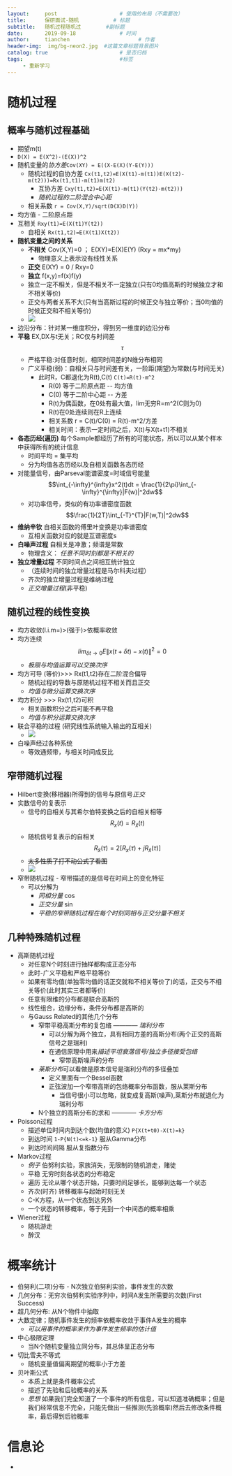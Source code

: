 ```yaml
---
layout:     post                    # 使用的布局（不需要改）
title:      保研面试-随机           # 标题 
subtitle:   随机过程随机过        #副标题
date:       2019-09-18              # 时间
author:     tianchen                      # 作者
header-img:  img/bg-neon2.jpg  #这篇文章标题背景图片
catalog: true                       # 是否归档
tags:                               #标签
     - 重新学习
---
```

# 随机过程
## 概率与随机过程基础
* 期望m(t)
* ```D(X) = E(X^2)-(E(X))^2```
* 随机变量的*协方差*```Cov(XY) = E((X-E(X)(Y-E(Y)))```
     * 随机过程的自协方差 ```Cx(t1,t2)=E(X(t1)-m(t1))E(X(t2)-m(t2)))=Rx(t1,t1)-m(t1)m(t2)```
        * 互协方差 ```Cxy(t1,t2)=E(X(t1)-m(t1)(Y(t2)-m(t2)))```
        * *随机过程的二阶混合中心距*
     * 相关系数 ```r = Cov(X,Y)/sqrt(D(X)D(Y))```
* 均方值 - 二阶原点距   
* 互相关 ```Rxy(t1)=E(X(t1)Y(t2))```
     * 自相关 ```Rx(t1,t2)=E(X(t1)X(t2))```
* **随机变量之间的关系**
     * **不相关** Cov(X,Y)=0 ； E(XY)=E(X)E(Y) (Rxy = mx*my)
        * 物理意义上表示没有线性关系
     * **正交**  E(XY) = 0 / Rxy=0
     * **独立**  f(x,y)=f(x)f(y)  
     * 独立一定不相关，但是不相关不一定独立(只有0均值高斯的时候独立才和不相关等价)
     * 正交与两者关系不大(只有当高斯过程的时候正交与独立等价；当0均值的时候正交和不相关等价)
     * ![](https://github.com/A-suozhang/MyPicBed/raw/master/img/20190918153532.png)
* 边沿分布：针对某一维度积分，得到另一维度的边沿分布
* **平稳** EX,DX与t无关；RC仅与时间差$$\tau$$ 
    * 严格平稳:对任意时刻，相同时间差的N维分布相同
    * 广义平稳(弱)：自相关只与时间差有关，一阶距(期望)为常数(与时间无关)
        * 此时R，C都退化为R(t),C(t) ```C(t)=R(t)-m^2```
            * R(0) 等于二阶原点距 -- 均方值
            * C(0) 等于二阶中心距 -- 方差
            * R(t)为偶函数，在0处有最大值，lim无穷R=m^2(C则为0)
            * R(t)在0处连续则在R上连续
            * 相关系数 r = C(t)/C(0) = R(t)-m^2/方差
            * 相关时间：表示一定时间之后，X(t)与X(t+t1)不相关
* **各态历经(遍历)** 每个Sample都经历了所有的可能状态，所以可以从某个样本中获得所有的统计信息 
    * 时间平均 = 集平均 
    * 分为均值各态历经以及自相关函数各态历经
* 对能量信号，由Parseval能谱密度=时域信号能量 $$\int_{-\infty}^{infty}x^2(t)dt = \frac{1}{2\pi}\int_{-\infty}^{\infty}|F(w)|^2dw$$ 
    * 对功率信号，类似的有功率谱密度函数$$\frac{1}{2T}\int_{-T}^{T}|F(w,T)|^2dw$$
* **维纳辛钦** 自相关函数的傅里叶变换是功率谱密度
    * 互相关函数对应的就是互谱密度s
* **白噪声过程** 自相关是冲激；频谱是常数
    * 物理含义： *任意不同时刻都是不相关的*
* **独立增量过程** 不同时间点之间相互统计独立
    * （连续时间的独立增量过程是马尔科夫过程）
    * 齐次的独立增量过程是维纳过程
    * *正交增量过程*(非平稳)

## 随机过程的线性变换
* 均方收敛(l.i.m=)>(强于)>依概率收敛
* 均方连续 $$lim_{\delta t\to 0}E\|x(t+\delta t)-x(t)\|^2=0$$  
    * *极限与均值运算可以交换次序*
* 均方可导 (等价)>>> Rx(t1,t2)存在二阶混合偏导
    * 随机过程的导数与原随机过程不相关而且正交
    * *均值与微分运算交换次序*
* 均方积分 >>> Rx(t1,t2)可积
    * 相关函数积分之后可能不再平稳
    * *均值与积分运算交换次序*
* 联合平稳的过程 (研究线性系统输入输出的互相关)
    * ![](https://github.com/A-suozhang/MyPicBed/raw/master/img/20190918163417.png)
* 白噪声经过各种系统
    * 等效通频带，与相关时间成反比

## 窄带随机过程
* Hilbert变换(移相器)所得到的信号与原信号*正交*
* 实数信号的复表示
    * 信号的自相关与其希尔伯特变换之后的自相关相等 $$R_x(t)=  R_{\hat{x}}(t)$$
    * 随机信号复表示的自相关$$R_{\tilde{x}}(\tau)=2[R_x(\tau)+jR_{\hat{x}}(\tau)]$$
    * ~~太多性质了打不动公式了看图~~
    * ![](https://github.com/A-suozhang/MyPicBed/raw/master/img/20190918164751.png)
* 窄带随机过程 - 窄带描述的是信号在时间上的变化特征
    * 可以分解为
        * *同相分量* cos
        * *正交分量* sin
        * *平稳的窄带随机过程在每个时刻同相与正交分量不相关*

## 几种特殊随机过程
* 高斯随机过程
    * 对任意N个时刻进行抽样都构成正态分布
    * 此时-广义平稳和严格平稳等价
    * 如果有零均值(单独零均值的话正交就和不相关等价了)的话，正交与不相关等价(此时其实三者都等价)
    * 任意有限维的分布都是联合高斯的
    * 线性组合，边缘分布，条件分布都是高斯的
    * 与Gauss Related的其他几个分布
        * 窄带平稳高斯分布的复包络 ———— *瑞利分布*
            * 可以分解为两个独立，具有相同方差的高斯分布(两个正交的高斯信号之是瑞利)
            * 在通信原理中用来*描述平坦衰落信号/独立多径接受包络*
                * 窄带高斯噪声的分布
        * *莱斯分布*可以看做是原本信号是瑞利分布的多径叠加
            * 定义里面有一个Bessel函数
            * 正弦波加一个窄带高斯的包络概率分布函数，服从莱斯分布
                * 当信号很小可以忽略，就变成复高斯(噪声),莱斯分布就退化为瑞利分布
        * N个独立的高斯分布的求和 ———— *卡方分布*
* Poisson过程
    * 描述单位时间内到达个数(均值的意义) ```P{X(t+t0)-X(t)=k}```
    * 到达时间      ```1-P{N(t)<=k-1}``` 服从Gamma分布
    * 到达时间间隔 服从复指数分布
* Markov过程    
    * *例子* 伯努利实验，家族消失，无限制的随机游走，赌徒
    * 平稳  无穷时刻各状态的分布稳定
    * 遍历  无论从哪个状态开始，只要时间足够长，能够到达每一个状态
    * 齐次(时齐) 转移概率与起始时刻无关
    * C-K方程，从一个状态到达另外
    * 一个状态的转移概率，等于先到一个中间态的概率相乘
* Wiener过程 
    * 随机游走
    * 醉汉

# 概率统计
* 伯努利(二项)分布 - N次独立伯努利实验，事件发生的次数  
* 几何分布：无穷次伯努利实验序列中，时间A发生所需要的次数(First Success)
* 超几何分布: 从N个物件中抽取
* 大数定律；随机事件发生的频率依概率收敛于事件A发生的概率
    * *可以用事件的概率来作为事件发生频率的估计值*
* 中心极限定理
    * 当N个随机变量独立同分布，其总体呈正态分布
* 切比雪夫不等式
    * 随机变量值偏离期望的概率小于方差
* 贝叶斯公式
    * 本质上就是条件概率公式
    * 描述了先验和后验概率的关系
    * *思想* 如果我们完全知道了一个事件的所有信息，可以知道准确概率；但是我们经常信息不完全，只能先做出一些推测(先验概率)然后去修改条件概率，最后得到后验概率

# 信息论
* 